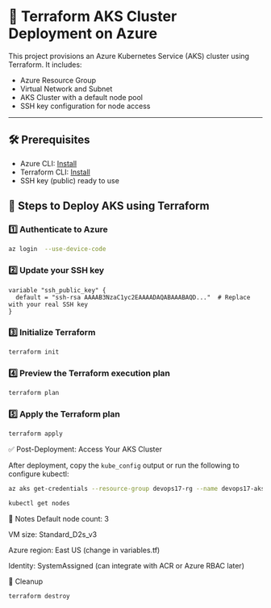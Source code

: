 # 🚀 Terraform AKS Cluster Deployment on Azure

This project provisions an Azure Kubernetes Service (AKS) cluster using Terraform. It includes:

- Azure Resource Group
- Virtual Network and Subnet
- AKS Cluster with a default node pool
- SSH key configuration for node access

---

## 🛠️ Prerequisites

- Azure CLI: [Install](https://learn.microsoft.com/en-us/cli/azure/install-azure-cli)
- Terraform CLI: [Install](https://developer.hashicorp.com/terraform/downloads)
- SSH key (public) ready to use

## 🧪 Steps to Deploy AKS using Terraform

### 1️⃣ Authenticate to Azure
```bash
az login  --use-device-code
```



### 2️⃣ Update your SSH key
```hcl
variable "ssh_public_key" {
  default = "ssh-rsa AAAAB3NzaC1yc2EAAAADAQABAAABAQD..."  # Replace with your real SSH key
}
```


### 3️⃣ Initialize Terraform
```bash
terraform init
```

### 4️⃣ Preview the Terraform execution plan
```bash
terraform plan
```

### 5️⃣ Apply the Terraform plan
```bash
terraform apply
```

✅ Post-Deployment: Access Your AKS Cluster

After deployment, copy the ```kube_config``` output or run the following to configure kubectl:
```bash
az aks get-credentials --resource-group devops17-rg --name devops17-aks
```
```bash
kubectl get nodes
```


 📌 Notes
Default node count: 3

VM size: Standard_D2s_v3

Azure region: East US (change in variables.tf)

Identity: SystemAssigned (can integrate with ACR or Azure RBAC later)

🧹 Cleanup
```bash
terraform destroy
```
